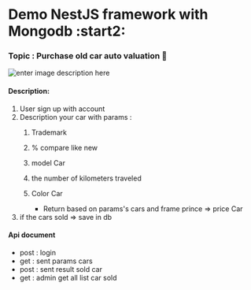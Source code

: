 # Demo NestJS framework with Mongodb :start2:

### Topic : Purchase old car auto valuation  :truck:

![enter image description here](https://www.autotrader.com/wp-content/uploads/2020/02/iStock-970371780.jpg?w=1024&h=1&crop=1)
#### Description:

1.  User sign up with account 
2.  Description your car with params : 
    1. Trademark
    2. % compare like new
    3. model Car
    4. the number of kilometers traveled
    5. Color Car
   
        * Return based on params's cars and frame prince => price Car 
3. if the cars sold => save in db 

#### Api document 
- post : login 
- get : sent params cars 
- post : sent result sold car
- get : admin get all list car sold